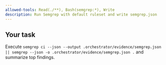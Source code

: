 ```yaml
---
allowed-tools: Read(./**), Bash(semgrep:*), Write
description: Run Semgrep with default ruleset and write semgrep.json
---
```

## Your task
Execute `semgrep ci --json --output .orchestrator/evidence/semgrep.json || semgrep --json -o .orchestrator/evidence/semgrep.json .` and summarize top findings.